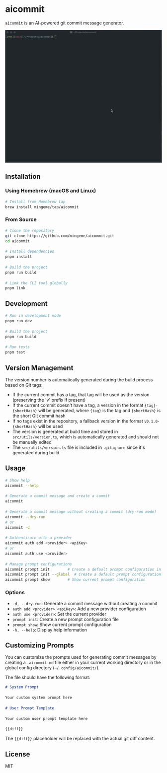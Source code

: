 # aicommit

`aicommit` is an AI-powered git commit message generator.

![showcase](./assets/showcase.gif)

## Installation

### Using Homebrew (macOS and Linux)

```bash
# Install from Homebrew tap
brew install mingeme/tap/aicommit
```

### From Source

```bash
# Clone the repository
git clone https://github.com/mingeme/aicommit.git
cd aicommit

# Install dependencies
pnpm install

# Build the project
pnpm run build

# Link the CLI tool globally
pnpm link
```

## Development

```bash
# Run in development mode
pnpm run dev

# Build the project
pnpm run build

# Run tests
pnpm test
```

## Version Management

The version number is automatically generated during the build process based on Git tags:

- If the current commit has a tag, that tag will be used as the version (preserving the 'v' prefix if present)
- If the current commit doesn't have a tag, a version in the format `{tag}-{shortHash}` will be generated, where `{tag}` is the tag and `{shortHash}` is the short Git commit hash
- If no tags exist in the repository, a fallback version in the format `v0.1.0-{shortHash}` will be used
- The version is generated at build time and stored in `src/utils/version.ts`, which is automatically generated and should not be manually edited
- The `src/utils/version.ts` file is included in `.gitignore` since it's generated during build

## Usage

```bash
# Show help
aicommit --help

# Generate a commit message and create a commit
aicommit

# Generate a commit message without creating a commit (dry-run mode)
aicommit --dry-run
# or
aicommit -d

# Authenticate with a provider
aicommit auth add <provider> <apiKey>
# or
aicommit auth use <provider>

# Manage prompt configurations
aicommit prompt init        # Create a default prompt configuration in current directory
aicommit prompt init --global  # Create a default prompt configuration in global config directory
aicommit prompt show        # Show current prompt configuration
```

### Options

- `-d, --dry-run`: Generate a commit message without creating a commit
- `auth add <provider> <apiKey>`: Add a new provider configuration
- `auth use <provider>`: Set the current provider
- `prompt init`: Create a new prompt configuration file
- `prompt show`: Show current prompt configuration
- `-h, --help`: Display help information

## Customizing Prompts

You can customize the prompts used for generating commit messages by creating a `.aicommit.md` file either in your current working directory or in the global config directory (`~/.config/aicommit/`).

The file should have the following format:

```markdown
# System Prompt

Your custom system prompt here

# User Prompt Template

Your custom user prompt template here

{{diff}}
```

The `{{diff}}` placeholder will be replaced with the actual git diff content.

## License

MIT
